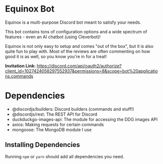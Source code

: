 # Equinox Bot
Equinox is a multi-purpose Discord bot meant to satisfy your needs.

This bot contains tons of configuration options and a wide spectrum of features - even an AI chatbot (using Cleverbot)!

Equinox is not only easy to setup and comes "out of the box", but it is also quite fun to play with. Most of the reviews are often
commenting on how good it is as well, so you know you're in for a treat!

**Invitation Link:** https://discord.com/api/oauth2/authorize?client_id=1027424058297552937&permissions=8&scope=bot%20applications.commands

# Dependencies
* @discordjs/builders: Discord builders (commands and stuff!)
* @discordjs/rest: The REST API for Discord
* duckduckgo-images-api: The module for accessing the DDG images API
* axios: Making requests for certain commands
* mongoose: The MongoDB module I use

## Installing Dependencies
Running `npm` or `yarn` should add all dependencies you need.